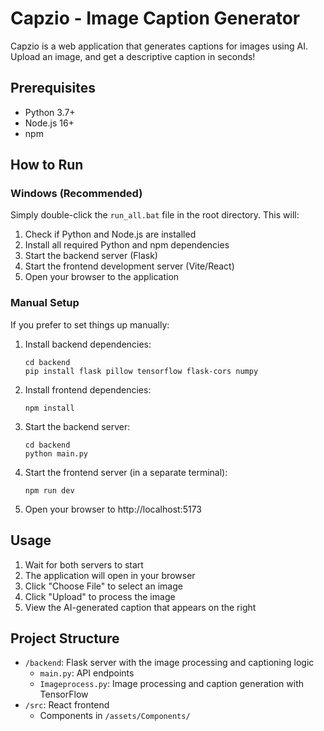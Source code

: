 # Capzio - Image Caption Generator

Capzio is a web application that generates captions for images using AI. Upload an image, and get a descriptive caption in seconds!

## Prerequisites

- Python 3.7+ 
- Node.js 16+
- npm

## How to Run

### Windows (Recommended)

Simply double-click the `run_all.bat` file in the root directory. This will:

1. Check if Python and Node.js are installed
2. Install all required Python and npm dependencies
3. Start the backend server (Flask)
4. Start the frontend development server (Vite/React)
5. Open your browser to the application

### Manual Setup

If you prefer to set things up manually:

1. Install backend dependencies:
   ```
   cd backend
   pip install flask pillow tensorflow flask-cors numpy
   ```

2. Install frontend dependencies:
   ```
   npm install
   ```

3. Start the backend server:
   ```
   cd backend
   python main.py
   ```

4. Start the frontend server (in a separate terminal):
   ```
   npm run dev
   ```

5. Open your browser to http://localhost:5173

## Usage

1. Wait for both servers to start
2. The application will open in your browser
3. Click "Choose File" to select an image
4. Click "Upload" to process the image
5. View the AI-generated caption that appears on the right

## Project Structure

- `/backend`: Flask server with the image processing and captioning logic
  - `main.py`: API endpoints
  - `Imageprocess.py`: Image processing and caption generation with TensorFlow
- `/src`: React frontend
  - Components in `/assets/Components/`
